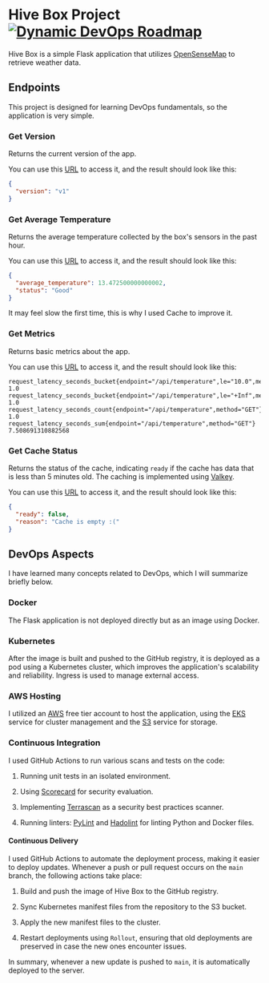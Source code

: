 # Hive Box Project [![Dynamic DevOps Roadmap](https://devopshive.net/badges/dynamic-devops-roadmap.svg)](https://github.com/DevOpsHiveHQ/dynamic-devops-roadmap)

Hive Box is a simple Flask application that utilizes [OpenSenseMap](https://opensensemap.org/) to retrieve weather data.

## Endpoints

This project is designed for learning DevOps fundamentals, so the application is very simple.

### Get Version

Returns the current version of the app.

You can use this [URL](http://a90310d6a02bd4e05b5d69102628ff7d-df5cbdbd151f860e.elb.eu-north-1.amazonaws.com/api/version) to access it, and the result should look like this:

```json
{
  "version": "v1"
}
```

### Get Average Temperature

Returns the average temperature collected by the box's sensors in the past hour.

You can use this [URL](http://a90310d6a02bd4e05b5d69102628ff7d-df5cbdbd151f860e.elb.eu-north-1.amazonaws.com/api/temperature) to access it, and the result should look like this:

```json
{
  "average_temperature": 13.472500000000002,
  "status": "Good"
}
```

It may feel slow the first time, this is why I used Cache to improve it.

### Get Metrics

Returns basic metrics about the app.

You can use this [URL](http://a90310d6a02bd4e05b5d69102628ff7d-df5cbdbd151f860e.elb.eu-north-1.amazonaws.com/api/metrics) to access it, and the result should look like this:

```
request_latency_seconds_bucket{endpoint="/api/temperature",le="10.0",method="GET"} 1.0
request_latency_seconds_bucket{endpoint="/api/temperature",le="+Inf",method="GET"} 1.0
request_latency_seconds_count{endpoint="/api/temperature",method="GET"} 1.0
request_latency_seconds_sum{endpoint="/api/temperature",method="GET"} 7.508691310882568
```

### Get Cache Status

Returns the status of the cache, indicating `ready` if the cache has data that is less than 5 minutes old. The caching is implemented using [Valkey](https://hub.docker.com/r/valkey/valkey/).

You can use this [URL](http://a90310d6a02bd4e05b5d69102628ff7d-df5cbdbd151f860e.elb.eu-north-1.amazonaws.com/api/readyz) to access it, and the result should look like this:

```json
{
  "ready": false,
  "reason": "Cache is empty :("
}
```

## DevOps Aspects

I have learned many concepts related to DevOps, which I will summarize briefly below.

### Docker

The Flask application is not deployed directly but as an image using Docker.

### Kubernetes

After the image is built and pushed to the GitHub registry, it is deployed as a pod using a Kubernetes cluster, which improves the application's scalability and reliability. Ingress is used to manage external access.

### AWS Hosting

I utilized an [AWS](https://aws.amazon.com/) free tier account to host the application, using the [EKS](https://aws.amazon.com/eks/) service for cluster management and the [S3](https://aws.amazon.com/s3/) service for storage.

### Continuous Integration

I used GitHub Actions to run various scans and tests on the code:

1. Running unit tests in an isolated environment.

2. Using [Scorecard](https://github.com/marketplace/actions/ossf-scorecard-action) for security evaluation.

3. Implementing [Terrascan](https://github.com/marketplace/actions/terrascan-iac-scanner) as a security best practices scanner.

4. Running linters: [PyLint](https://github.com/marketplace/actions/pylint-with-dynamic-badge) and [Hadolint](https://github.com/marketplace/actions/hadolint-action) for linting Python and Docker files.

#### Continuous Delivery

I used GitHub Actions to automate the deployment process, making it easier to deploy updates. Whenever a push or pull request occurs on the `main` branch, the following actions take place:

1. Build and push the image of Hive Box to the GitHub registry.

2. Sync Kubernetes manifest files from the repository to the S3 bucket.

3. Apply the new manifest files to the cluster.

4. Restart deployments using `Rollout`, ensuring that old deployments are preserved in case the new ones encounter issues.

In summary, whenever a new update is pushed to `main`, it is automatically deployed to the server.
